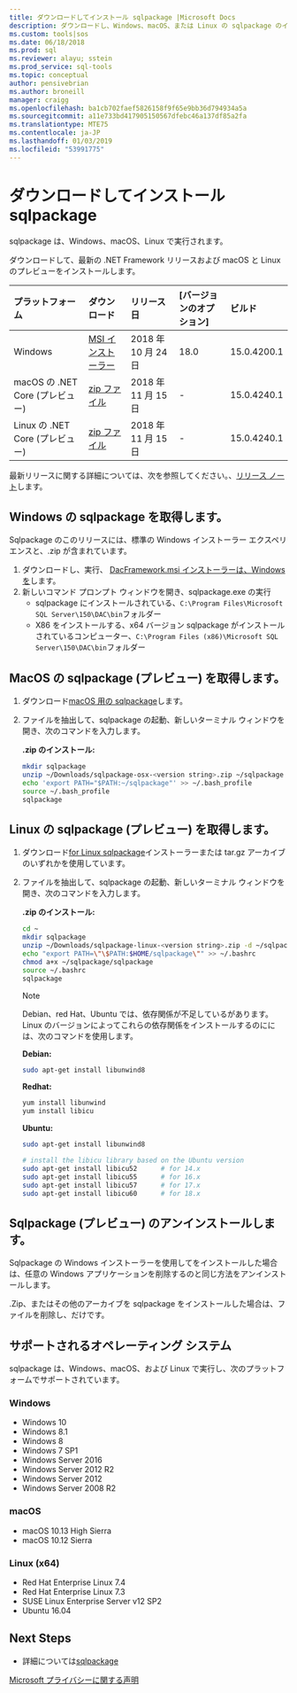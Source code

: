 ```yaml
---
title: ダウンロードしてインストール sqlpackage |Microsoft Docs
description: ダウンロードし、Windows、macOS、または Linux の sqlpackage のインストール
ms.custom: tools|sos
ms.date: 06/18/2018
ms.prod: sql
ms.reviewer: alayu; sstein
ms.prod_service: sql-tools
ms.topic: conceptual
author: pensivebrian
ms.author: broneill
manager: craigg
ms.openlocfilehash: ba1cb702faef5826158f9f65e9bb36d794934a5a
ms.sourcegitcommit: a11e733bd417905150567dfebc46a137df85a2fa
ms.translationtype: MTE75
ms.contentlocale: ja-JP
ms.lasthandoff: 01/03/2019
ms.locfileid: "53991775"
---
```

# <a name="download-and-install-sqlpackage"></a>ダウンロードしてインストール sqlpackage

sqlpackage は、Windows、macOS、Linux で実行されます。

ダウンロードして、最新の .NET Framework リリースおよび macOS と Linux のプレビューをインストールします。

|プラットフォーム|ダウンロード|リリース日|[バージョンのオプション]|ビルド
|:---|:---|:---|:---|:---|
|Windows|[MSI インストーラー](https://go.microsoft.com/fwlink/?linkid=2033947)|2018 年 10 月 24 日|18.0|15.0.4200.1|
|macOS の .NET Core (プレビュー)|[zip ファイル](https://go.microsoft.com/fwlink/?linkid=2044514)|2018 年 11 月 15 日 | - |15.0.4240.1|
|Linux の .NET Core (プレビュー)|[zip ファイル](https://go.microsoft.com/fwlink/?linkid=2044263)|2018 年 11 月 15 日 | - |15.0.4240.1|

最新リリースに関する詳細については、次を参照してください。、[リリース ノート](sqlpackage-release-notes.md)します。

## <a name="get-sqlpackage-for-windows"></a>Windows の sqlpackage を取得します。

Sqlpackage のこのリリースには、標準の Windows インストーラー エクスペリエンスと、.zip が含まれています。 

1. ダウンロードし、実行、 [DacFramework.msi インストーラーは、Windows を](https://go.microsoft.com/fwlink/?linkid=2033947)します。
2. 新しいコマンド プロンプト ウィンドウを開き、sqlpackage.exe の実行
    - sqlpackage にインストールされている、```C:\Program Files\Microsoft SQL Server\150\DAC\bin```フォルダー
    - X86 をインストールする、x64 バージョン sqlpackage がインストールされているコンピューター、```C:\Program Files (x86)\Microsoft SQL Server\150\DAC\bin```フォルダー

## <a name="get-sqlpackage-preview-for-macos"></a>MacOS の sqlpackage (プレビュー) を取得します。

1. ダウンロード[macOS 用の sqlpackage](https://go.microsoft.com/fwlink/?linkid=2044514)します。
2. ファイルを抽出して、sqlpackage の起動、新しいターミナル ウィンドウを開き、次のコマンドを入力します。

   **.zip のインストール:**

   ```bash
   mkdir sqlpackage
   unzip ~/Downloads/sqlpackage-osx-<version string>.zip ~/sqlpackage 
   echo 'export PATH="$PATH:~/sqlpackage"' >> ~/.bash_profile
   source ~/.bash_profile
   sqlpackage
   ```

## <a name="get-sqlpackage-preview-for-linux"></a>Linux の sqlpackage (プレビュー) を取得します。

1. ダウンロード[for Linux sqlpackage](https://go.microsoft.com/fwlink/?linkid=2044263)インストーラーまたは tar.gz アーカイブのいずれかを使用しています。
2. ファイルを抽出して、sqlpackage の起動、新しいターミナル ウィンドウを開き、次のコマンドを入力します。

   **.zip のインストール:**

   ```bash
   cd ~
   mkdir sqlpackage
   unzip ~/Downloads/sqlpackage-linux-<version string>.zip -d ~/sqlpackage 
   echo "export PATH=\"\$PATH:$HOME/sqlpackage\"" >> ~/.bashrc
   chmod a+x ~/sqlpackage/sqlpackage
   source ~/.bashrc
   sqlpackage
   ```

   > [!NOTE]
   > Debian、red Hat、Ubuntu では、依存関係が不足しているがあります。 Linux のバージョンによってこれらの依存関係をインストールするのにには、次のコマンドを使用します。

   **Debian:**

   ```bash
   sudo apt-get install libunwind8
   ```

   **Redhat:**

   ```bash
   yum install libunwind
   yum install libicu
   ```

   **Ubuntu:**

   ```bash
   sudo apt-get install libunwind8

   # install the libicu library based on the Ubuntu version
   sudo apt-get install libicu52      # for 14.x
   sudo apt-get install libicu55      # for 16.x
   sudo apt-get install libicu57      # for 17.x
   sudo apt-get install libicu60      # for 18.x
   ```

## <a name="uninstall-sqlpackage-preview"></a>Sqlpackage (プレビュー) のアンインストールします。

Sqlpackage の Windows インストーラーを使用してをインストールした場合は、任意の Windows アプリケーションを削除するのと同じ方法をアンインストールします。

.Zip、またはその他のアーカイブを sqlpackage をインストールした場合は、ファイルを削除し、だけです。

## <a name="supported-operating-systems"></a>サポートされるオペレーティング システム

sqlpackage は、Windows、macOS、および Linux で実行し、次のプラットフォームでサポートされています。

### <a name="windows"></a>Windows

- Windows 10
- Windows 8.1
- Windows 8
- Windows 7 SP1
- Windows Server 2016
- Windows Server 2012 R2
- Windows Server 2012
- Windows Server 2008 R2

### <a name="macos"></a>macOS

- macOS 10.13 High Sierra
- macOS 10.12 Sierra

### <a name="linux-x64"></a>Linux (x64)

- Red Hat Enterprise Linux 7.4
- Red Hat Enterprise Linux 7.3
- SUSE Linux Enterprise Server v12 SP2
- Ubuntu 16.04

## <a name="next-steps"></a>Next Steps

- 詳細については[sqlpackage](sqlpackage.md)

[Microsoft プライバシーに関する声明](https://go.microsoft.com/fwlink/?LinkId=521839)
